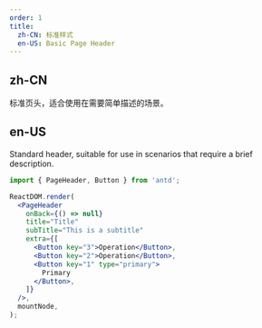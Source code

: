 ```yaml
---
order: 1
title:
  zh-CN: 标准样式
  en-US: Basic Page Header
---
```


## zh-CN

标准页头，适合使用在需要简单描述的场景。

## en-US

Standard header, suitable for use in scenarios that require a brief description.

```jsx
import { PageHeader, Button } from 'antd';

ReactDOM.render(
  <PageHeader
    onBack={() => null}
    title="Title"
    subTitle="This is a subtitle"
    extra={[
      <Button key="3">Operation</Button>,
      <Button key="2">Operation</Button>,
      <Button key="1" type="primary">
        Primary
      </Button>,
    ]}
  />,
  mountNode,
);
```

<style>
.code-box-demo .ant-page-header {
  border: 1px solid rgb(235, 237, 240);
}
<style>
